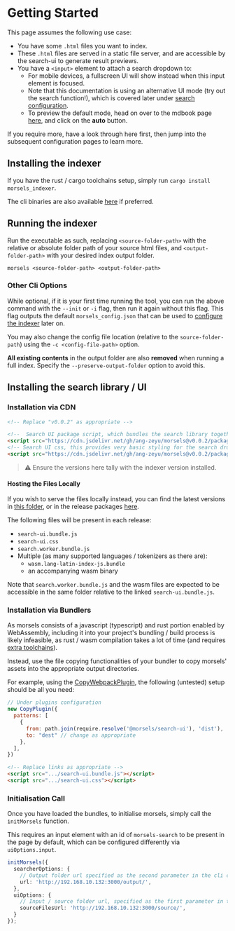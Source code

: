 # Getting Started

This page assumes the following use case:
- You have some `.html` files you want to index.
- These `.html` files are served in a static file server, and are accessible by the search-ui to generate result previews.
- You have a `<input>` element to attach a search dropdown to:
  - For mobile devices, a fullscreen UI will show instead when this input element is focused.
  - Note that this documentation is using an alternative UI mode (try out the search function!), which is covered later under [search configuration](./search_configuration.md#ui-mode).
  - To preview the default mode, head on over to the mdbook page [here](./getting_started_mdbook.md#preview), and click on the **auto** button.

If you require more, have a look through here first, then jump into the subsequent configuration pages to learn more.

## Installing the indexer

If you have the rust / cargo toolchains setup, simply run `cargo install morsels_indexer`.

The cli binaries are also available [here](https://github.com/ang-zeyu/morsels/releases) if preferred.

## Running the indexer

Run the executable as such, replacing `<source-folder-path>` with the relative or absolute folder path of your source html files, and `<output-folder-path>` with your desired index output folder.

```
morsels <source-folder-path> <output-folder-path>
```

### Other Cli Options

While optional, if it is your first time running the tool, you can run the above command with the `--init` or `-i` flag, then run it again without this flag.
This flag outputs the default `morsels_config.json` that can be used to [configure the indexer](./indexing_configuration.md) later on.

You may also change the config file location (relative to the `source-folder-path`) using the `-c <config-file-path>` option.

**All existing contents** in the output folder are also **removed** when running a full index. Specify the `--preserve-output-folder` option to avoid this.

## Installing the search library / UI

### Installation via CDN

```html
<!-- Replace "v0.0.2" as appropriate -->

<!--  Search UI package script, which bundles the search library together with it -->
<script src="https://cdn.jsdelivr.net/gh/ang-zeyu/morsels@v0.0.2/packages/search-ui/dist/search-ui.bundle.js"></script>
<!-- Search UI css, this provides very basic styling for the search dropdown, and can be omitted if desired -->
<script src="https://cdn.jsdelivr.net/gh/ang-zeyu/morsels@v0.0.2/packages/search-ui/dist/search-ui.css"></script>
```

> ⚠️ Ensure the versions here tally with the indexer version installed.

#### Hosting the Files Locally

If you wish to serve the files locally instead, you can find the latest versions in [this folder](https://github.com/ang-zeyu/morsels/tree/main/packages/search-ui/dist), or in the release packages [here](https://github.com/ang-zeyu/morsels/releases).

The following files will be present in each release:

- `search-ui.bundle.js`
- `search-ui.css`
- `search.worker.bundle.js`
- Multiple (as many supported languages / tokenizers as there are):
  - `wasm.lang-latin-index-js.bundle`
  - an accompanying wasm binary

Note that `search.worker.bundle.js` and the wasm files are expected to be accessible in the same folder relative to the linked `search-ui.bundle.js`.

### Installation via Bundlers

As morsels consists of a javascript (typescript) and rust portion enabled by WebAssembly, including it into your project's bundling / build process is likely infeasible, as rust / wasm compilation takes a lot of time (and requires [extra toolchains](./developers_setting_up.md)).

Instead, use the file copying functionalities of your bundler to copy morsels' assets into the appropriate output directories.


For example, using the [CopyWebpackPlugin](https://webpack.js.org/plugins/copy-webpack-plugin/), the following (untested) setup should be all you need:

```js
// Under plugins configuration
new CopyPlugin({
  patterns: [
    {
      from: path.join(require.resolve('@morsels/search-ui'), 'dist'),
      to: "dest" // change as appropriate
    },
  ],
})
```


```html
<!-- Replace links as appropriate -->
<script src=".../search-ui.bundle.js"></script>
<script src=".../search-ui.css"></script>
```

### Initialisation Call

Once you have loaded the bundles, to initialise morsels, simply call the `initMorsels` function.

This requires an input element with an id of `morsels-search` to be present in the page by default, which can be configured differently via `uiOptions.input`.

```ts
initMorsels({
  searcherOptions: {
    // Output folder url specified as the second parameter in the cli command
    url: 'http://192.168.10.132:3000/output/',
  },
  uiOptions: {
    // Input / source folder url, specified as the first parameter in the cli command
    sourceFilesUrl: 'http://192.168.10.132:3000/source/',
  }
});
```
